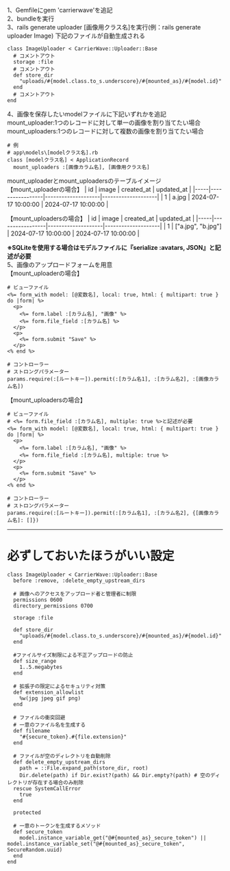1、Gemfileにgem 'carrierwave'を追記  
2、bundleを実行  
3、rails generate uploader [画像用クラス名]を実行(例：rails generate uploader Image) 下記のファイルが自動生成される  
```
class ImageUploader < CarrierWave::Uploader::Base
  # コメントアウト
  storage :file
  # コメントアウト
  def store_dir
    "uploads/#{model.class.to_s.underscore}/#{mounted_as}/#{model.id}"
  end
  # コメントアウト
end
```
4、画像を保存したいmodelファイルに下記いずれかを追記  
mount_uploader:1つのレコードに対して単一の画像を割り当てたい場合
mount_uploaders:1つのレコードに対して複数の画像を割り当てたい場合
```
# 例
# app\models\[modelクラス名].rb
class [modelクラス名] < ApplicationRecord
  mount_uploaders :[画像カラム名], [画像用クラス名]
```
mount_uploaderとmount_uploadersのテーブルイメージ  
【mount_uploaderの場合】
| id  | image          | created_at         | updated_at         |
|-----|-----------------|--------------------|--------------------|
| 1   | a.jpg | 2024-07-17 10:00:00 | 2024-07-17 10:00:00 |

【mount_uploadersの場合】
| id  | image          | created_at         | updated_at         |
|-----|-----------------|--------------------|--------------------|
| 1   | ["a.jpg", "b.jpg"] | 2024-07-17 10:00:00 | 2024-07-17 10:00:00 |

**※SQLiteを使用する場合はモデルファイルに『serialize :avatars, JSON』と記述が必要**  
5、画像のアップロードフォームを用意  
【mount_uploaderの場合】
```
# ビューファイル
<%= form_with model: [@変数名], local: true, html: { multipart: true } do |form| %>
  <p>
    <%= form.label :[カラム名], "画像" %>
    <%= form.file_field :[カラム名] %>
  </p>
  <p>
    <%= form.submit "Save" %>
  </p>
<% end %>

# コントローラー
# ストロングパラメーター
params.require(:[ルートキー]).permit(:[カラム名1], :[カラム名2], :[画像カラム名])
```
【mount_uploadersの場合】
```
# ビューファイル
# <%= form.file_field :[カラム名], multiple: true %>と記述が必要
<%= form_with model: [@変数名], local: true, html: { multipart: true } do |form| %>
  <p>
    <%= form.label :[カラム名], "画像" %>
    <%= form.file_field :[カラム名], multiple: true %>
  </p>
  <p>
    <%= form.submit "Save" %>
  </p>
<% end %>

# コントローラー
# ストロングパラメーター
params.require(:[ルートキー]).permit(:[カラム名1], :[カラム名2], {[画像カラム名]: []})
```

___
# 必ずしておいたほうがいい設定  
```
class ImageUploader < CarrierWave::Uploader::Base
  before :remove, :delete_empty_upstream_dirs

  # 画像へのアクセスをアップロード者と管理者に制限
  permissions 0600
  directory_permissions 0700

  storage :file

  def store_dir
    "uploads/#{model.class.to_s.underscore}/#{mounted_as}/#{model.id}"
  end

  #ファイルサイズ制限による不正アップロードの防止
  def size_range
    1..5.megabytes
  end

  # 拡張子の限定によるセキュリティ対策
  def extension_allowlist
    %w(jpg jpeg gif png)
  end

  # ファイルの衝突回避
  # 一意のファイル名を生成する
  def filename
    "#{secure_token}.#{file.extension}"
  end

  # ファイルが空のディレクトリを自動削除
  def delete_empty_upstream_dirs
    path = ::File.expand_path(store_dir, root)
    Dir.delete(path) if Dir.exist?(path) && Dir.empty?(path) # 空のディレクトリが存在する場合のみ削除
  rescue SystemCallError
    true
  end

  protected

  # 一意のトークンを生成するメソッド
  def secure_token
    model.instance_variable_get("@#{mounted_as}_secure_token") || model.instance_variable_set("@#{mounted_as}_secure_token", SecureRandom.uuid)
  end
end
```
